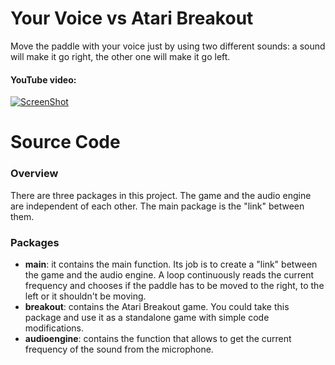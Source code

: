 # Your Voice vs Atari Breakout
Move the paddle with your voice just by using two different sounds: a sound will make it go right, the other one will make it go left.

#### YouTube video:
[![ScreenShot](http://i.imgur.com/3Ksirj9.png)](https://www.youtube.com/watch?v=AeUyKfJJpM0)

# Source Code
### Overview
There are three packages in this project. The game and the audio engine are independent of each other. The main package is the "link" between them.

### Packages
- **main**: it contains the main function. Its job is to create a "link" between the game and the audio engine. A loop continuously reads the current frequency and chooses if the paddle has to be moved to the right, to the left or it shouldn't be moving.
- **breakout**: contains the Atari Breakout game. You could take this package and use it as a standalone game with simple code modifications.
- **audioengine**: contains the function that allows to get the current frequency of the sound from the microphone. 